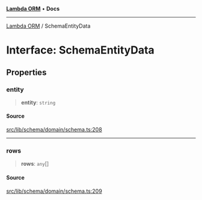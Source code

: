 [**Lambda ORM**](../README.md) • **Docs**

***

[Lambda ORM](../README.md) / SchemaEntityData

# Interface: SchemaEntityData

## Properties

### entity

> **entity**: `string`

#### Source

[src/lib/schema/domain/schema.ts:208](https://github.com/lambda-orm/lambdaorm-base/blob/75309e81097991935956cdab867faba6428c498c/src/lib/schema/domain/schema.ts#L208)

***

### rows

> **rows**: `any`[]

#### Source

[src/lib/schema/domain/schema.ts:209](https://github.com/lambda-orm/lambdaorm-base/blob/75309e81097991935956cdab867faba6428c498c/src/lib/schema/domain/schema.ts#L209)

